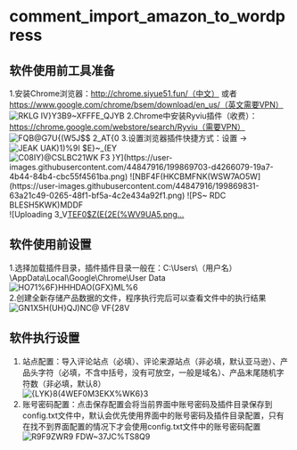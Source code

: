 # comment_import_amazon_to_wordpress
## 软件使用前工具准备
1.安装Chrome浏览器：http://chrome.siyue51.fun/（中文） 或者 https://www.google.com/chrome/bsem/download/en_us/（英文需要VPN）  
![RKLG IV}Y3B9~XFFFE_QJYB](https://user-images.githubusercontent.com/44847916/199871031-1f4838d6-5cb6-4cf6-8abe-2e2c243b5c42.png)
2.Chrome中安装Ryviu插件（收费）：https://chrome.google.com/webstore/search/Ryviu（需要VPN）  
![FQB@G7U{(W`5`J$$ 2_AT{0](https://user-images.githubusercontent.com/44847916/199871110-a2b86109-c01a-4e17-8614-dbd5a74185c5.png)
3.设置浏览器插件快捷方式：设置 -> 
![JEAK UAK)1)%9I $E}~_(EY](https://user-images.githubusercontent.com/44847916/199869526-1d75f22e-89a9-4dd1-85b2-ff8015648e81.png)
![C08IY)@CSLBC21WK F3 `}Y](https://user-images.githubusercontent.com/44847916/199869703-d4266079-19a7-4b44-84b4-cbc55f4561ba.png)
![NBF4F(HKCBMFNK(WSW7AO5W](https://user-images.githubusercontent.com/44847916/199869831-63a21c49-0265-48f1-bf5a-4c2e434a92f1.png)
![PS~ `RDC BLESH5KWK)MDDF](https://user-images.githubusercontent.com/44847916/199869920-a241a205-2e1e-40f2-8694-cb9d4eea644a.png)
![Uploading 3_V[TEF0$Z(E{2E(%WV9UA5.png…]()  
 
## 软件使用前设置
1.选择加载插件目录，插件插件目录一般在：C:\Users\（用户名）\AppData\Local\Google\Chrome\User Data  
![HO71%6F}HHHDAO(GFX}ML%6](https://user-images.githubusercontent.com/44847916/199865531-7d89354d-3cea-4574-a522-494fa2097a3d.png)  
2.创建全新存储产品数据的文件，程序执行完后可以查看文件中的执行结果  
![GN1X5H(UH}QJ)NC@ VF{28V](https://user-images.githubusercontent.com/44847916/199866169-427cc00a-cd45-422a-ae8a-0915d7d0cf80.png)  
## 软件执行设置
1. 站点配置：导入评论站点（必填）、评论来源站点（非必填，默认亚马逊）、产品头字符（必填，不含中括号，没有可放空，一般是域名）、产品末尾随机字符数（非必填，默认8）  
![{LYK}8(4WEF0M3EKX%WK6}3](https://user-images.githubusercontent.com/44847916/199867154-2b2a8563-0b5c-4b8e-ab6e-556b9040ffb7.png)
2. 账号密码配置：点击保存配置会将当前界面中账号密码及插件目录保存到config.txt文件中，默认会优先使用界面中的账号密码及插件目录配置，只有在找不到界面配置的情况下才会使用config.txt文件中的账号密码配置  
![R9F9ZWR9 FDW~37JC%TS8Q9](https://user-images.githubusercontent.com/44847916/199868261-ce6721d8-8701-48b2-8fe5-76df7676f695.png)
